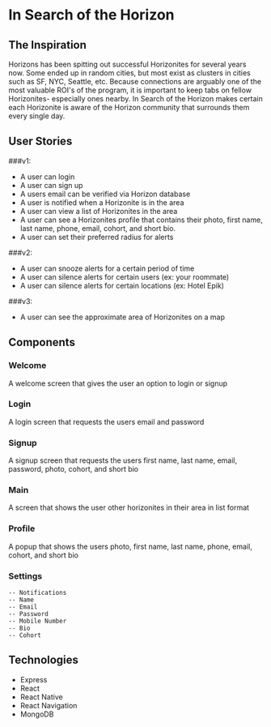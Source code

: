 # In Search of the Horizon


## The Inspiration
Horizons has been spitting out successful Horizonites for several years now. Some ended up in random cities, but most exist as clusters in cities such as SF, NYC, Seattle, etc. Because connections are arguably one of the most valuable ROI's of the program, it is important to keep tabs on fellow Horizonites- especially ones nearby. In Search of the Horizon makes certain each Horizonite is aware of the Horizon community that surrounds them every single day.

## User Stories
###v1:
- A user can login
- A user can sign up
- A users email can be verified via Horizon database
- A user is notified when a Horizonite is in the area
- A user can view a list of Horizonites in the area
- A user can see a Horizonites profile that contains their photo, first name, last name, phone, email, cohort, and short bio.
- A user can set their preferred radius for alerts

###v2:
- A user can snooze alerts for a certain period of time
- A user can silence alerts for certain users (ex: your roommate)
- A user can silence alerts for certain locations (ex: Hotel Epik)

###v3:
- A user can see the approximate area of Horizonites on a map


## Components
### Welcome
A welcome screen that gives the user an option to login or signup
### Login
A login screen that requests the users email and password
### Signup
A signup screen that requests the users first name, last name, email, password, photo, cohort, and short bio
### Main
A screen that shows the user other horizonites in their area in list format
### Profile
A popup that shows the users photo, first name, last name, phone, email, cohort, and short bio
### Settings
    -- Notifications
    -- Name
    -- Email
    -- Password
    -- Mobile Number
    -- Bio
    -- Cohort

## Technologies
- Express
- React
- React Native
- React Navigation
- MongoDB
